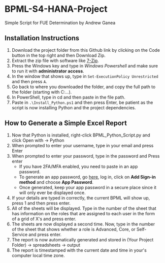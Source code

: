 # BPML-S4-HANA-Project
 Simple Script for FUE Determination by Andrew Ganea

## Installation Instructions

1. Download the project folder from this Github link by clicking on the Code button in the top right and then Download Zip.
2. Extract the zip file with software like [7-Zip](https://www.7-zip.org/).
3. Press the Windows key and type in *Windows Powershell* and make sure to run it with **administrator access**.
4. In the window that shows up, type in `Set-ExecutionPolicy Unrestricted` and then press `A`.
5. Go back to where you downloaded the folder, and copy the full path to the folder (starting with C:\...).
6. In PowerShell, type in cd and then paste in the file path.
7. Paste in `.\Install_Python.ps1` and then press Enter, be patient as the script is now installing Python and the project dependencies.

## How to Generate a Simple Excel Report

1. Now that Python is installed, right-click BPML_Python_Script.py and click Open with -> Python
2. When prompted to enter your username, type in your email and press Enter
3. When prompted to enter your password, type in the password and Press enter
    + If you have 2FA/MFA enabled, you need to paste in an app password.
    + To generate an app password, go [here](https://account.activedirectory.windowsazure.com/Proofup.aspx), log in, click on **Add Sign-in method** and choose **App Password**.
    + Once generated, keep your app password in a secure place since it will only ever be displayed once.
4. If your details are typed in correctly, the current BPML will show up, press 1 and then press enter.
5. All of the sheets will be displayed. Type in the number of the sheet that has information on the roles that are assigned to each user in the form of a grid of X's and press enter.
6. The sheets are now displayed a second time. Now, type in the number of the sheet that shows whether a role is Advanced, Core, or Self-Service and press enter.
7. The report is now automatically generated and stored in (Your Project Folder) -> spreadsheets -> output
8. The report is timestamped with the current date and time in your's computer local time zone.
